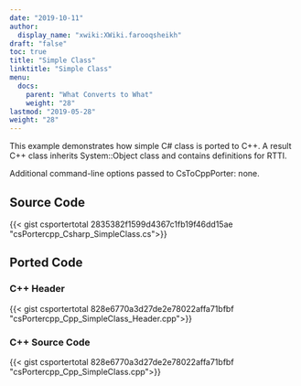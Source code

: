 ```yaml
---
date: "2019-10-11"
author:
  display_name: "xwiki:XWiki.farooqsheikh"
draft: "false"
toc: true
title: "Simple Class"
linktitle: "Simple Class"
menu:
  docs:
    parent: "What Converts to What"
    weight: "28"
lastmod: "2019-05-28"
weight: "28"
---
```


This example demonstrates how simple C# class is ported to C++. A result C++ class inherits System::Object class and contains definitions for RTTI.

Additional command-line options passed to CsToCppPorter: none.

## Source Code ##

{{< gist csportertotal 2835382f1599d4367c1fb19f46dd15ae "csPortercpp_Csharp_SimpleClass.cs">}}

## Ported Code ##

### C++ Header ###

{{< gist csportertotal 828e6770a3d27de2e78022affa71bfbf "csPortercpp_Cpp_SimpleClass_Header.cpp">}}

### C++ Source Code ###

{{< gist csportertotal 828e6770a3d27de2e78022affa71bfbf "csPortercpp_Cpp_SimpleClass.cpp">}}
